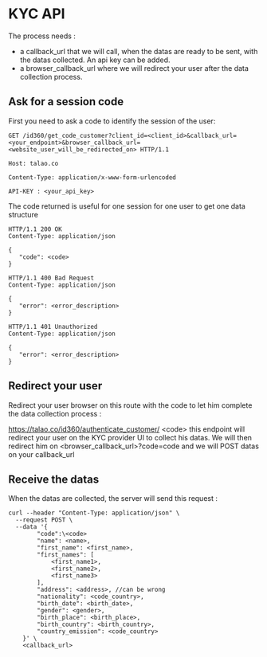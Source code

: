 # KYC API

The process needs :
- a callback_url that we will call, when the datas are ready to be sent, with the datas collected. An api key can be added.
- a browser_callback_url where we will redirect your user after the data collection process. 

## Ask for a session code

First you need to ask a code to identify the session of the user:

```
GET /id360/get_code_customer?client_id=<client_id>&callback_url=<your_endpoint>&browser_callback_url=<website_user_will_be_redirected_on> HTTP/1.1

Host: talao.co

Content-Type: application/x-www-form-urlencoded

API-KEY : <your_api_key> 

```
The code returned is useful for one session for one user to get one data structure

```
HTTP/1.1 200 OK
Content-Type: application/json

{
   "code": <code>
}
```


```
HTTP/1.1 400 Bad Request
Content-Type: application/json

{
   "error": <error_description>
}
```


```
HTTP/1.1 401 Unauthorized
Content-Type: application/json

{
   "error": <error_description>
}
```


## Redirect your user

Redirect your user browser on this route with the code to let him complete the data collection process :

https://talao.co/id360/authenticate_customer/ \<code> 
this endpoint will redirect your user on the KYC provider UI to collect his datas. We will then redirect him on <browser_callback_url>?code=code and we will POST datas on your callback_url


## Receive the datas


When the datas are collected, the server will send this request :

```
curl --header "Content-Type: application/json" \
  --request POST \
  --data '{
        "code":\<code>
        "name": <name>,
        "first_name": <first_name>,
        "first_names": [
            <first_name1>,
            <first_name2>,
            <first_name3>
        ],
        "address": <address>, //can be wrong
        "nationality": <code_country>,
        "birth_date": <birth_date>,
        "gender": <gender>,
        "birth_place": <birth_place>,
        "birth_country": <birth_country>,
        "country_emission": <code_country>
    }' \
    <callback_url>
```
